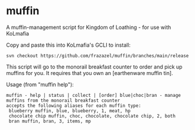 # muffin
A muffin-management script for Kingdom of Loathing - for use with KoLmafia

Copy and paste this into KoLmafia's GCLI to install:
```
svn checkout https://github.com/frazazel/muffin/branches/main/release
```
This script will go to the monorail breakfast counter to order and pick up muffins for you. It requires that you own an [earthenware muffin tin].

Usage (from "muffin help"):
```
muffin - help | status | collect | [order] blue|choc|bran - manage muffins from the monorail breakfast counter
accepts the following aliases for each muffin type:
 blueberry muffin, blue, blueberry, 1, meat, hp
 chocolate chip muffin, choc, chocolate, chocolate chip, 2, both
 bran muffin, bran, 3, items, mp
```
